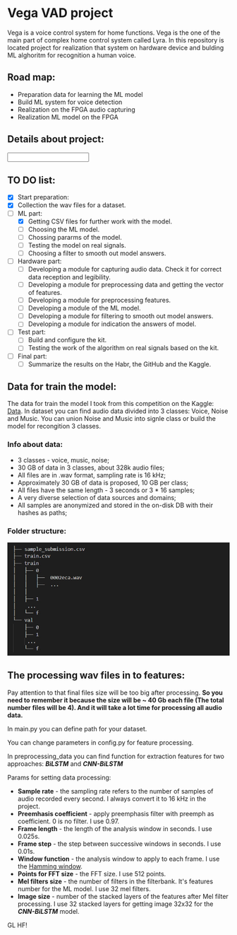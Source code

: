 # Vega VAD project
Vega is a voice control system for home functions. Vega is the one of the main part of complex home control system called Lyra. In this repository is located project for realization that system on hardware device and bulding ML alghoritm for recognition a human voice.

## Road map:
- Preparation data for learning the ML model
- Build ML system for voice detection
- Realization on the FPGA audio capturing
- Realization ML model on the FPGA

## Details about project:
<input here details>

## TO DO list:
- [x]  Start preparation:
  - [x] Collection the wav files for a dataset.
- [ ] ML part:
  - [x] Getting CSV files for further work with the model.
  - [ ] Choosing the ML model.
  - [ ] Chossing pararms of the model.
  - [ ] Testing the model on real signals.
  - [ ] Choosing a filter to smooth out model answers.
- [ ] Hardware part:
  - [ ] Developing a module for capturing audio data. Check it for correct data reception and legibility.
  - [ ] Developing a module for preprocessing data and getting the vector of features.
  - [ ] Developing a module for preprocessing features.
  - [ ] Developing a module of the ML model.
  - [ ] Developing a module for filtering to smooth out model answers.
  - [ ] Developing a module for indication the answers of model.
- [ ] Test part:
  - [ ] Build and configure the kit.
  - [ ] Testing the work of the algorithm on real signals based on the kit.
- [ ] Final part:
  - [ ] Summarize the results on the Habr, the GitHub and the Kaggle.

## Data for train the model:
The data for train the model I took from this competition on the Kaggle: [Data](https://www.kaggle.com/c/silero-audio-classifier/overview "Kaggle competition").
In dataset you can find audio data divided into 3 classes: Voice, Noise and Music. You can union Noise and Music into signle class or build the model for recongition 3 classes.
### Info about data:
* 3 classes - voice, music, noise;
* 30 GB of data in 3 classes, about 328k audio files;
* All files are in .wav format, sampling rate is 16 kHz;
* Approximately 30 GB of data is proposed, 10 GB per class;
* All files have the same length - 3 seconds or 3 * 16 samples;
* A very diverse selection of data sources and domains;
* All samples are anonymized and stored in the on-disk DB with their hashes as paths;

### Folder structure:
![dataset struct](https://github.com/AlexKly/VegaVAD/blob/master/Docs/Dataset_folder_structure.jpg)

## The processing wav files in to features:
Pay attention to that final files size will be too big after processing. **So you need to remember it because the size will be ~ 40 Gb each file (The total number files will be 4). And it will take a lot time for processing all audio data.**

In main.py you can define path for your dataset.

You can change parameters in config.py for feature processing.

In preprocessing_data you can find function for extraction features for two approaches: ***BiLSTM*** and ***CNN-BiLSTM***

Params for setting data processing:
- **Sample rate** - the sampling rate refers to the number of samples of audio recorded every second. I always convert it to 16 kHz in the project.
- **Preemhasis coefficient** - apply preemphasis filter with preemph as coefficient. 0 is no filter. I use 0.97.
- **Frame length** - the length of the analysis window in seconds. I use 0.025s.
- **Frame step** - the step between successive windows in seconds. I use 0.01s.
- **Window function** - the analysis window to apply to each frame. I use the [Hamming window](https://docs.scipy.org/doc/scipy-0.19.1/reference/generated/scipy.signal.hamming.html#:~:text=The%20Hamming%20window%20is%20a,an%20empty%20array%20is%20returned.).
- **Points for FFT size** - the FFT size. I use 512 points.
- **Mel filters size** - the number of filters in the filterbank. It's features number for the ML model. I use 32 mel filters.
- **Image size** - number of the stacked layers of the features after Mel filter processing. I use 32 stacked layers for getting image 32x32 for the ***CNN-BiLSTM*** model.


GL HF!
